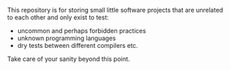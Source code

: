 This repository is for storing small little software projects that are unrelated
to each other and only exist to test:  

- uncommon and perhaps forbidden practices
- unknown programming languages
- dry tests between different compilers etc.

Take care of your sanity beyond this point.  
